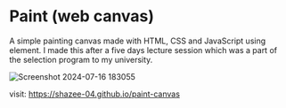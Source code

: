 # Paint (web canvas)

A simple painting canvas made with HTML, CSS and JavaScript using <canvas> element. I made this after a five days lecture session which was a part of the selection program to my university.

![Screenshot 2024-07-16 183055](https://github.com/user-attachments/assets/7f744fda-a8a5-41d7-a11f-7c0216593589)

visit: https://shazee-04.github.io/paint-canvas

